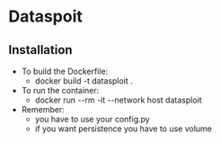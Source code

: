 Dataspoit
====================

## Installation

- To build the Dockerfile:
  - docker build -t datasploit .
- To run the container:
  - docker run --rm -it --network host datasploit
- Remember:
  - you have to use your config.py
  - if you want persistence you have to use volume
